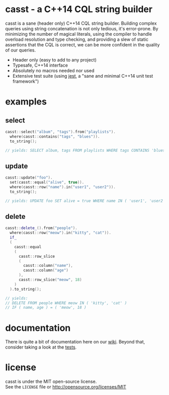 # casst - a C++14 CQL string builder

casst is a sane (header only) C++14 CQL string builder. Building complex queries using string concatenation is not only tedious, it's error-prone. By minimizing the number of magical literals, using the compiler to handle overload resolution and type checking, and providing a slew of static assertions that the CQL is correct, we can be more confident in the quality of our queries.

  * Header only (easy to add to any project)
  * Typesafe, C++14 interface
  * Absolutely no macros needed nor used
  * Extensive test suite (using [jest](https://github.com/jeaye/jest), a "sane and minimal C++14 unit test framework")

# examples
## select
```cpp
casst::select("album", "tags").from("playlists").
  where(casst::contains("tags", "blues")).
  to_string();

// yields: SELECT album, tags FROM playlists WHERE tags CONTAINS 'blues'
```
## update
```cpp
casst::update("foo").
  set(casst::equal("alive", true)).
  where(casst::row("name").in("user1", "user2")).
  to_string();

// yields: UPDATE foo SET alive = true WHERE name IN ( 'user1', 'user2' )
```
## delete
```cpp
casst::delete_().from("people").
  where(casst::row("meow").in("kitty", "cat")).
  if_
  (
    casst::equal
    (
      casst::row_slice
      (
        casst::column("name"),
        casst::column("age")
      ),
      casst::row_slice("meow", 18)
    )
  ).to_string();

// yields: 
// DELETE FROM people WHERE meow IN ( 'kitty', 'cat' )
// IF ( name, age ) = ( 'meow', 18 )
```

# documentation
There is quite a bit of documentation here on our [wiki](https://github.com/jeaye/casst/wiki). Beyond that, consider taking a look at the [tests](https://github.com/jeaye/casst/tree/master/test/include).

# license
casst is under the MIT open-source license.  
See the `LICENSE` file or http://opensource.org/licenses/MIT
